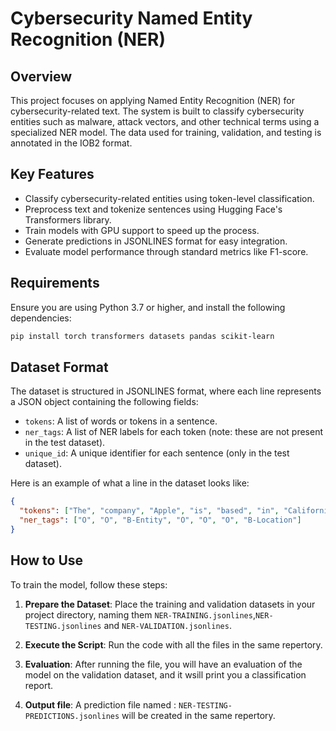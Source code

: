 # Cybersecurity Named Entity Recognition (NER)

## Overview
This project focuses on applying Named Entity Recognition (NER) for cybersecurity-related text. The system is built to classify cybersecurity entities such as malware, attack vectors, and other technical terms using a specialized NER model. The data used for training, validation, and testing is annotated in the IOB2 format.

## Key Features
- Classify cybersecurity-related entities using token-level classification.
- Preprocess text and tokenize sentences using Hugging Face's Transformers library.
- Train models with GPU support to speed up the process.
- Generate predictions in JSONLINES format for easy integration.
- Evaluate model performance through standard metrics like F1-score.

## Requirements
Ensure you are using Python 3.7 or higher, and install the following dependencies:

```bash
pip install torch transformers datasets pandas scikit-learn
```

## Dataset Format

The dataset is structured in JSONLINES format, where each line represents a JSON object containing the following fields:

- `tokens`: A list of words or tokens in a sentence.
- `ner_tags`: A list of NER labels for each token (note: these are not present in the test dataset).
- `unique_id`: A unique identifier for each sentence (only in the test dataset).

Here is an example of what a line in the dataset looks like:

```json
{
  "tokens": ["The", "company", "Apple", "is", "based", "in", "California"],
  "ner_tags": ["O", "O", "B-Entity", "O", "O", "O", "B-Location"]
}
```
## How to Use

To train the model, follow these steps:

1. **Prepare the Dataset**: Place the training and validation datasets in your project directory, naming them `NER-TRAINING.jsonlines`,`NER-TESTING.jsonlines` and `NER-VALIDATION.jsonlines`.
   
3. **Execute the  Script**: Run the code with all the files in the same repertory.
   
5. **Evaluation**: After running the file, you will have an evaluation of the model on the validation dataset, and it wsill print you a classification report.
   
6. **Output file**:  A prediction file named : `NER-TESTING-PREDICTIONS.jsonlines` will be created in the same repertory. 



